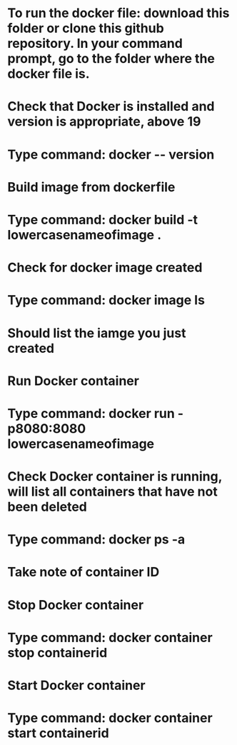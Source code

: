# To run the docker file: download this folder or clone this github repository. In your command prompt, go to the folder where the docker file is. 

# Check that Docker is installed and version is appropriate, above 19 
# Type command: docker -- version

# Build image from dockerfile 
# Type command: docker build -t lowercasenameofimage .

# Check for docker image created 
# Type command: docker image ls

# Should list the iamge you just created 

# Run Docker container 
# Type command: docker run -p8080:8080 lowercasenameofimage

# Check Docker container is running, will list all containers that have not been deleted
# Type command: docker ps -a

# Take note of container ID 

# Stop Docker container 
# Type command: docker container stop containerid

# Start Docker container
# Type command: docker container start containerid




